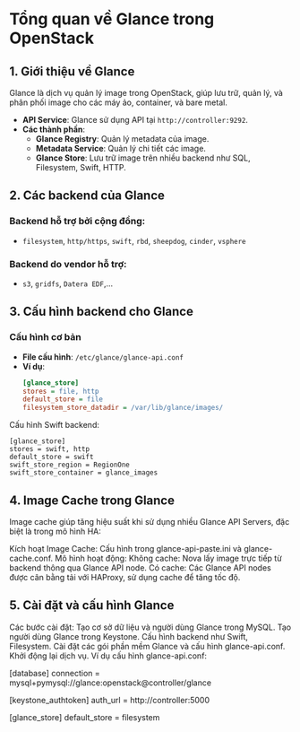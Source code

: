 # Tổng quan về Glance trong OpenStack

## 1. Giới thiệu về Glance
Glance là dịch vụ quản lý image trong OpenStack, giúp lưu trữ, quản lý, và phân phối image cho các máy ảo, container, và bare metal. 

- **API Service**: Glance sử dụng API tại `http://controller:9292`.
- **Các thành phần**:
  - **Glance Registry**: Quản lý metadata của image.
  - **Metadata Service**: Quản lý chi tiết các image.
  - **Glance Store**: Lưu trữ image trên nhiều backend như SQL, Filesystem, Swift, HTTP.

## 2. Các backend của Glance
### Backend hỗ trợ bởi cộng đồng:
- `filesystem`, `http/https`, `swift`, `rbd`, `sheepdog`, `cinder`, `vsphere`

### Backend do vendor hỗ trợ:
- `s3`, `gridfs`, `Datera EDF`,...

## 3. Cấu hình backend cho Glance
### Cấu hình cơ bản
- **File cấu hình**: `/etc/glance/glance-api.conf`
- **Ví dụ**:
  ```ini
  [glance_store]
  stores = file, http
  default_store = file
  filesystem_store_datadir = /var/lib/glance/images/
Cấu hình Swift backend:

    [glance_store]
    stores = swift, http
    default_store = swift
    swift_store_region = RegionOne
    swift_store_container = glance_images
## 4. Image Cache trong Glance
Image cache giúp tăng hiệu suất khi sử dụng nhiều Glance API Servers, đặc biệt là trong mô hình HA:

Kích hoạt Image Cache: Cấu hình trong glance-api-paste.ini và glance-cache.conf.
Mô hình hoạt động:
Không cache: Nova lấy image trực tiếp từ backend thông qua Glance API node.
Có cache: Các Glance API nodes được cân bằng tải với HAProxy, sử dụng cache để tăng tốc độ.

## 5. Cài đặt và cấu hình Glance
Các bước cài đặt:
Tạo cơ sở dữ liệu và người dùng Glance trong MySQL.
Tạo người dùng Glance trong Keystone.
Cấu hình backend như Swift, Filesystem.
Cài đặt các gói phần mềm Glance và cấu hình glance-api.conf.
Khởi động lại dịch vụ.
Ví dụ cấu hình glance-api.conf:

[database]
connection = mysql+pymysql://glance:openstack@controller/glance

[keystone_authtoken]
auth_url = http://controller:5000

[glance_store]
default_store = filesystem
